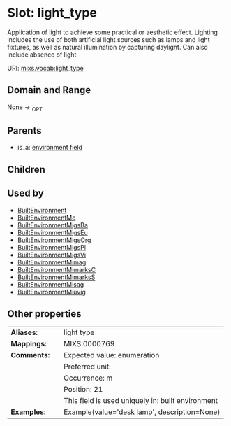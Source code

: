 
# Slot: light_type


Application of light to achieve some practical or aesthetic effect. Lighting includes the use of both artificial light sources such as lamps and light fixtures, as well as natural illumination by capturing daylight. Can also include absence of light

URI: [mixs.vocab:light_type](https://w3id.org/mixs/vocab/light_type)


## Domain and Range

None ->  <sub>OPT</sub> 

## Parents

 *  is_a: [environment field](environment_field.md)

## Children


## Used by

 * [BuiltEnvironment](BuiltEnvironment.md)
 * [BuiltEnvironmentMe](BuiltEnvironmentMe.md)
 * [BuiltEnvironmentMigsBa](BuiltEnvironmentMigsBa.md)
 * [BuiltEnvironmentMigsEu](BuiltEnvironmentMigsEu.md)
 * [BuiltEnvironmentMigsOrg](BuiltEnvironmentMigsOrg.md)
 * [BuiltEnvironmentMigsPl](BuiltEnvironmentMigsPl.md)
 * [BuiltEnvironmentMigsVi](BuiltEnvironmentMigsVi.md)
 * [BuiltEnvironmentMimag](BuiltEnvironmentMimag.md)
 * [BuiltEnvironmentMimarksC](BuiltEnvironmentMimarksC.md)
 * [BuiltEnvironmentMimarksS](BuiltEnvironmentMimarksS.md)
 * [BuiltEnvironmentMisag](BuiltEnvironmentMisag.md)
 * [BuiltEnvironmentMiuvig](BuiltEnvironmentMiuvig.md)

## Other properties

|  |  |  |
| --- | --- | --- |
| **Aliases:** | | light type |
| **Mappings:** | | MIXS:0000769 |
| **Comments:** | | Expected value: enumeration |
|  | | Preferred unit:  |
|  | | Occurrence: m |
|  | | Position: 21 |
|  | | This field is used uniquely in: built environment |
| **Examples:** | | Example(value='desk lamp', description=None) |

